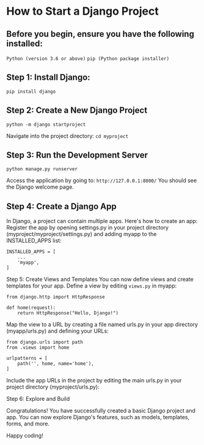 # How to Start a Django Project

## Before you begin, ensure you have the following installed:

`Python (version 3.6 or above)`
`pip (Python package installer)`

## Step 1: Install Django:
`pip install django`

## Step 2: Create a New Django Project
`python -m django startproject`
  
Navigate into the project directory:
`cd myproject`
  
## Step 3: Run the Development Server
`python manage.py runserver`
  
Access the application by going to: `http://127.0.0.1:8000/` You should see the Django welcome page.

## Step 4: Create a Django App
In Django, a project can contain multiple apps. Here's how to create an app:
Register the app by opening settings.py in your project directory (myproject/myproject/settings.py) and adding myapp to the INSTALLED_APPS list:
```
INSTALLED_APPS = [
    ...
    'myapp',
]
```
Step 5: Create Views and Templates
You can now define views and create templates for your app.
Define a view by editing `views.py` in myapp:
```pyhton
from django.http import HttpResponse

def home(request):
    return HttpResponse("Hello, Django!")
```
Map the view to a URL by creating a file named urls.py in your app directory (myapp/urls.py) and defining your URLs:

```pyhon
from django.urls import path
from .views import home

urlpatterns = [
    path('', home, name='home'),
]
```
Include the app URLs in the project by editing the main urls.py in your project directory (myproject/urls.py):

Step 6: Explore and Build

Congratulations! You have successfully created a basic Django project and app. You can now explore Django's features, such as models, templates, forms, and more.

Happy coding!
